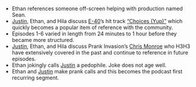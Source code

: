 - Ethan references someone off-screen helping with production named Sean.
- [Justin](/people/jroiland), Ethan, and Hila discuss [E-40](/people/estevens)’s hit track [“Choices (Yup)”](https://youtu.be/-zbw3KzgHBU) which quickly becomes a popular item of reference with the community.
- Episodes 1-6 varied in length from 24 minutes to 1 hour before they became more structured.
- [Justin](/people/jroiland), Ethan, and Hila discuss Prank Invasion’s [Chris Monroe](/people/cmonroe) who H3H3 
 have extensively covered in the past and continue to reference in future 
 episodes.
- Ethan jokingly calls [Justin](/people/jroiland) a pedophile. Joke does not age well.
- Ethan and [Justin](/people/jroiland) make prank calls and this becomes the podcast first 
 recurring segment.